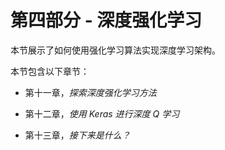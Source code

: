 # 第四部分 - 深度强化学习

本节展示了如何使用强化学习算法实现深度学习架构。

本节包含以下章节：

+   第十一章，*探索深度强化学习方法*

+   第十二章，*使用 Keras 进行深度 Q 学习*

+   第十三章，*接下来是什么？*
